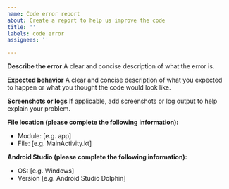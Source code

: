 ```yaml
---
name: Code error report
about: Create a report to help us improve the code
title: ''
labels: code error
assignees: ''

---
```


**Describe the error**
A clear and concise description of what the error is.

**Expected behavior**
A clear and concise description of what you expected to happen or what you thought the code would look like.

**Screenshots or logs**
If applicable, add screenshots or log output to help explain your problem.

**File location (please complete the following information):**
 - Module: [e.g. app]
 - File: [e.g. MainActivity.kt]

**Android Studio (please complete the following information):**
 - OS: [e.g. Windows]
 - Version [e.g. Android Studio Dolphin]
